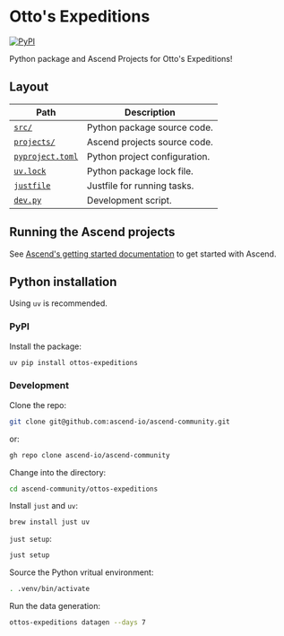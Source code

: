 # Otto's Expeditions

[![PyPI](https://img.shields.io/pypi/v/ottos-expeditions.svg)](https://pypi.org/project/ottos-expeditions)

Python package and Ascend Projects for Otto's Expeditions!

## Layout

| Path | Description |
| --- | --- |
| [`src/`](src) | Python package source code. |
| [`projects/`](projects) | Ascend projects source code. |
| [`pyproject.toml`](pyproject.toml) | Python project configuration. |
| [`uv.lock`](uv.lock) | Python package lock file. |
| [`justfile`](justfile) | Justfile for running tasks. |
| [`dev.py`](dev.py) | Development script. |

## Running the Ascend projects

See [Ascend's getting started documentation](https://docs.ascend.io/getting-started) to get started with Ascend.

## Python installation

Using `uv` is recommended.

### PyPI

Install the package:

```bash
uv pip install ottos-expeditions
```

### Development

Clone the repo:

```bash
git clone git@github.com:ascend-io/ascend-community.git
```

or:

```bash
gh repo clone ascend-io/ascend-community
```

Change into the directory:

```bash
cd ascend-community/ottos-expeditions
```

Install `just` and `uv`:

```
brew install just uv
```

`just setup`:

```bash
just setup
```

Source the Python vritual environment:

```bash
. .venv/bin/activate
```

Run the data generation:

```bash
ottos-expeditions datagen --days 7
```
